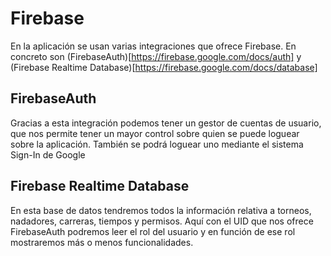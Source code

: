 # Firebase
En la aplicación se usan varias integraciones que ofrece Firebase. En concreto son (FirebaseAuth)[https://firebase.google.com/docs/auth] y (Firebase Realtime Database)[https://firebase.google.com/docs/database]

## FirebaseAuth

Gracias a esta integración podemos tener un gestor de cuentas de usuario, que nos permite tener un mayor control sobre quien se puede loguear sobre la aplicación. También se podrá loguear uno mediante el sistema Sign-In de Google

## Firebase Realtime Database

En esta base de datos tendremos todos la información relativa a torneos, nadadores, carreras, tiempos y permisos. Aquí con el UID que nos ofrece FirebaseAuth podremos leer el rol del usuario y en función de ese rol mostraremos más o menos funcionalidades.
